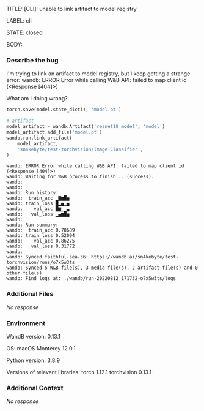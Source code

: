 TITLE:
[CLI]: unable to link artifact to model registry

LABEL:
cli

STATE:
closed

BODY:
### Describe the bug

<!--- Description of the issue below  -->
I'm trying to link an artifact to model registry, but I keep getting a strange error:
wandb: ERROR Error while calling W&B API: failed to map client id (<Response [404]>)

What am I doing wrong?

<!--- A minimal code snippet between the quotes below  -->
```python
torch.save(model.state_dict(), 'model.pt')

# artifact
model_artifact = wandb.Artifact('resnet18_model', 'model')
model_artifact.add_file('model.pt')
wandb.run.link_artifact(
    model_artifact,
    'sn4kebyte/test-torchvision/Image Classifier',
)
```

<!--- A full traceback of the exception in the quotes below -->
```shell
wandb: ERROR Error while calling W&B API: failed to map client id (<Response [404]>)
wandb: Waiting for W&B process to finish... (success).
wandb:                                                                                
wandb: 
wandb: Run history:
wandb:  train_acc ▁▇▆█▅
wandb: train_loss █▂▅▁▅
wandb:    val_acc █▆▁▁▃
wandb:   val_loss ▁▄▆█▅
wandb: 
wandb: Run summary:
wandb:  train_acc 0.78689
wandb: train_loss 0.52004
wandb:    val_acc 0.86275
wandb:   val_loss 0.31772
wandb: 
wandb: Synced faithful-sea-36: https://wandb.ai/sn4kebyte/test-torchvision/runs/o7x5w3ts
wandb: Synced 5 W&B file(s), 3 media file(s), 2 artifact file(s) and 0 other file(s)
wandb: Find logs at: ./wandb/run-20220812_171732-o7x5w3ts/logs
```


### Additional Files

_No response_

### Environment

WandB version: 0.13.1

OS: macOS Monterey 12.0.1

Python version: 3.8.9

Versions of relevant libraries:
torch 1.12.1
torchvision 0.13.1

### Additional Context

_No response_


